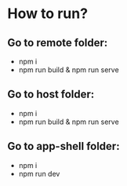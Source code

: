 # How to run?

## Go to remote folder:
 - npm i
 - npm run build & npm run serve

## Go to host folder:
 - npm i
 - npm run build & npm run serve

## Go to app-shell folder:
 - npm i
 - npm run dev
